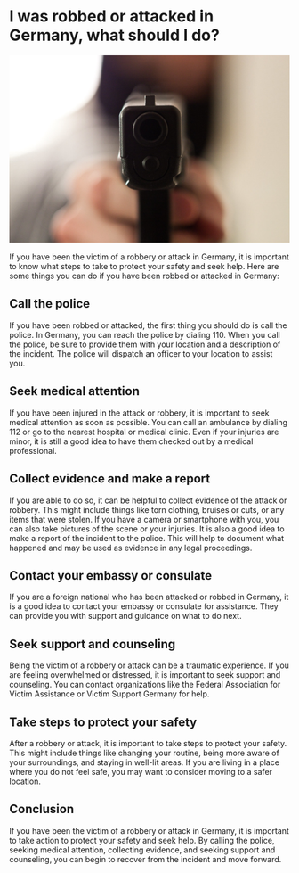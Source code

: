 # I was robbed or attacked in Germany, what should I do?
![Robbery](Icon.png)

If you have been the victim of a robbery or attack in Germany, it is important to know what steps to take to protect your safety and seek help. Here are some things you can do if you have been robbed or attacked in Germany:

## Call the police
If you have been robbed or attacked, the first thing you should do is call the police. In Germany, you can reach the police by dialing 110. When you call the police, be sure to provide them with your location and a description of the incident. The police will dispatch an officer to your location to assist you.

## Seek medical attention
If you have been injured in the attack or robbery, it is important to seek medical attention as soon as possible. You can call an ambulance by dialing 112 or go to the nearest hospital or medical clinic. Even if your injuries are minor, it is still a good idea to have them checked out by a medical professional.

## Collect evidence and make a report
If you are able to do so, it can be helpful to collect evidence of the attack or robbery. This might include things like torn clothing, bruises or cuts, or any items that were stolen. If you have a camera or smartphone with you, you can also take pictures of the scene or your injuries. It is also a good idea to make a report of the incident to the police. This will help to document what happened and may be used as evidence in any legal proceedings.

## Contact your embassy or consulate
If you are a foreign national who has been attacked or robbed in Germany, it is a good idea to contact your embassy or consulate for assistance. They can provide you with support and guidance on what to do next.

## Seek support and counseling
Being the victim of a robbery or attack can be a traumatic experience. If you are feeling overwhelmed or distressed, it is important to seek support and counseling. You can contact organizations like the Federal Association for Victim Assistance or Victim Support Germany for help.

## Take steps to protect your safety
After a robbery or attack, it is important to take steps to protect your safety. This might include things like changing your routine, being more aware of your surroundings, and staying in well-lit areas. If you are living in a place where you do not feel safe, you may want to consider moving to a safer location.

## Conclusion
If you have been the victim of a robbery or attack in Germany, it is important to take action to protect your safety and seek help. By calling the police, seeking medical attention, collecting evidence, and seeking support and counseling, you can begin to recover from the incident and move forward.